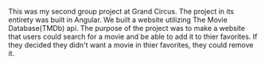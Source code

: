 This was my second group project at Grand Circus. The project in its entirety was built in Angular. We built a website utilizing The Movie Database(TMDb) api. The purpose of the project was to make a website that users could search for a movie and be able to add it to thier favorites. If they decided they didn't want a movie in thier favorites, they could remove it. 
